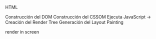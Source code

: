 HTML

Construcción del DOM
Construcción del CSSOM
Ejecuta JavaScript  -> 
Creación del Render Tree
Generación del Layout
Painting

render in screen